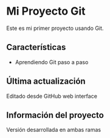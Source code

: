 # Mi Proyecto Git

Este es mi primer proyecto usando Git.

## Características
- Aprendiendo Git paso a paso
## Última actualización
Editado desde GitHub web interface


## Información del proyecto
Versión desarrollada en ambas ramas

